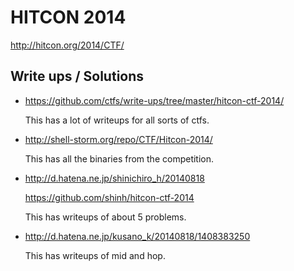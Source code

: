 
# HITCON 2014

http://hitcon.org/2014/CTF/

## Write ups / Solutions

- https://github.com/ctfs/write-ups/tree/master/hitcon-ctf-2014/

  This has a lot of writeups for all sorts of ctfs.

- http://shell-storm.org/repo/CTF/Hitcon-2014/

  This has all the binaries from the competition.

- http://d.hatena.ne.jp/shinichiro_h/20140818

  https://github.com/shinh/hitcon-ctf-2014

  This has writeups of about 5 problems.

- http://d.hatena.ne.jp/kusano_k/20140818/1408383250

  This has writeups of mid and hop.
